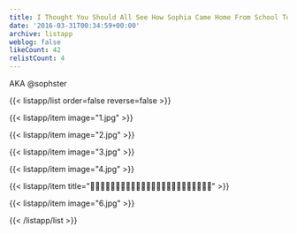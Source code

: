 ```yaml
---
title: I Thought You Should All See How Sophia Came Home From School Today
date: '2016-03-31T00:34:59+00:00'
archive: listapp
weblog: false
likeCount: 42
relistCount: 4
---
```


AKA @sophster

<!--more-->

{{< listapp/list order=false reverse=false >}}

   {{< listapp/item
      image="1.jpg" >}}

   {{< listapp/item
      image="2.jpg" >}}

   {{< listapp/item
      image="3.jpg" >}}

   {{< listapp/item
      image="4.jpg" >}}

   {{< listapp/item title="💅🏿💅🏿💅🏿💅🏿💅🏿💅🏿💅🏿💅🏿💅🏿💅🏿💅🏿💅🏿" >}}

   {{< listapp/item
      image="6.jpg" >}}

{{< /listapp/list >}}
